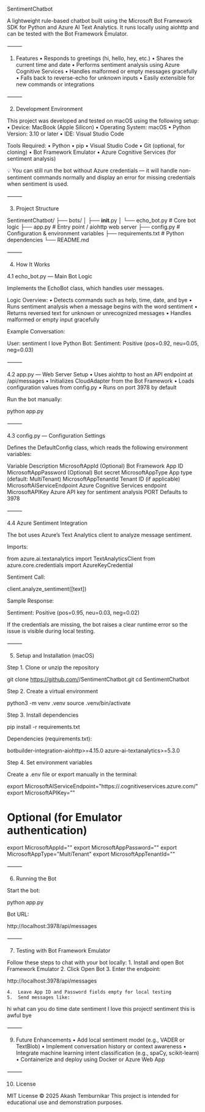 SentimentChatbot

A lightweight rule-based chatbot built using the Microsoft Bot Framework SDK for Python and Azure AI Text Analytics.
It runs locally using aiohttp and can be tested with the Bot Framework Emulator.

⸻

1. Features
	•	Responds to greetings (hi, hello, hey, etc.)
	•	Shares the current time and date
	•	Performs sentiment analysis using Azure Cognitive Services
	•	Handles malformed or empty messages gracefully
	•	Falls back to reverse-echo for unknown inputs
	•	Easily extensible for new commands or integrations

⸻

2. Development Environment

This project was developed and tested on macOS using the following setup:
	•	Device: MacBook (Apple Silicon)
	•	Operating System: macOS
	•	Python Version: 3.10 or later
	•	IDE: Visual Studio Code

Tools Required:
	•	Python
	•	pip
	•	Visual Studio Code
	•	Git (optional, for cloning)
	•	Bot Framework Emulator
	•	Azure Cognitive Services (for sentiment analysis)

💡 You can still run the bot without Azure credentials — it will handle non-sentiment commands normally and display an error for missing credentials when sentiment is used.

⸻

3. Project Structure

SentimentChatbot/
├── bots/
│   ├── __init__.py
│   └── echo_bot.py         # Core bot logic
├── app.py                  # Entry point / aiohttp web server
├── config.py               # Configuration & environment variables
├── requirements.txt        # Python dependencies
└── README.md


⸻

4. How It Works

4.1 echo_bot.py — Main Bot Logic

Implements the EchoBot class, which handles user messages.

Logic Overview:
	•	Detects commands such as help, time, date, and bye
	•	Runs sentiment analysis when a message begins with the word sentiment
	•	Returns reversed text for unknown or unrecognized messages
	•	Handles malformed or empty input gracefully

Example Conversation:

User: sentiment I love Python
Bot: Sentiment: Positive (pos=0.92, neu=0.05, neg=0.03)


⸻

4.2 app.py — Web Server Setup
	•	Uses aiohttp to host an API endpoint at /api/messages
	•	Initializes CloudAdapter from the Bot Framework
	•	Loads configuration values from config.py
	•	Runs on port 3978 by default

Run the bot manually:

python app.py


⸻

4.3 config.py — Configuration Settings

Defines the DefaultConfig class, which reads the following environment variables:

Variable	Description
MicrosoftAppId	(Optional) Bot Framework App ID
MicrosoftAppPassword	(Optional) Bot secret
MicrosoftAppType	App type (default: MultiTenant)
MicrosoftAppTenantId	Tenant ID (if applicable)
MicrosoftAIServiceEndpoint	Azure Cognitive Services endpoint
MicrosoftAPIKey	Azure API key for sentiment analysis
PORT	Defaults to 3978


⸻

4.4 Azure Sentiment Integration

The bot uses Azure’s Text Analytics client to analyze message sentiment.

Imports:

from azure.ai.textanalytics import TextAnalyticsClient
from azure.core.credentials import AzureKeyCredential

Sentiment Call:

client.analyze_sentiment([text])

Sample Response:

Sentiment: Positive (pos=0.95, neu=0.03, neg=0.02)

If the credentials are missing, the bot raises a clear runtime error so the issue is visible during local testing.

⸻

5. Setup and Installation (macOS)

Step 1. Clone or unzip the repository

git clone https://github.com/<your-username>/SentimentChatbot.git
cd SentimentChatbot

Step 2. Create a virtual environment

python3 -m venv .venv
source .venv/bin/activate

Step 3. Install dependencies

pip install -r requirements.txt

Dependencies (requirements.txt):

botbuilder-integration-aiohttp>=4.15.0
azure-ai-textanalytics>=5.3.0

Step 4. Set environment variables

Create a .env file or export manually in the terminal:

export MicrosoftAIServiceEndpoint="https://<your-resource>.cognitiveservices.azure.com/"
export MicrosoftAPIKey="<your-azure-api-key>"

# Optional (for Emulator authentication)
export MicrosoftAppId=""
export MicrosoftAppPassword=""
export MicrosoftAppType="MultiTenant"
export MicrosoftAppTenantId=""


⸻

6. Running the Bot

Start the bot:

python app.py

Bot URL:

http://localhost:3978/api/messages


⸻

7. Testing with Bot Framework Emulator

Follow these steps to chat with your bot locally:
	1.	Install and open Bot Framework Emulator
	2.	Click Open Bot
	3.	Enter the endpoint:

http://localhost:3978/api/messages


	4.	Leave App ID and Password fields empty for local testing
	5.	Send messages like:

hi
what can you do
time
date
sentiment I love this project!
sentiment this is awful
bye

⸻

9. Future Enhancements
	•	Add local sentiment model (e.g., VADER or TextBlob)
	•	Implement conversation history or context awareness
	•	Integrate machine learning intent classification (e.g., spaCy, scikit-learn)
	•	Containerize and deploy using Docker or Azure Web App

⸻

10. License

MIT License © 2025 Akash Temburnikar
This project is intended for educational use and demonstration purposes.
